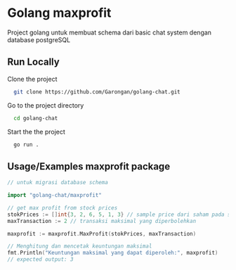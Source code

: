 
# Golang maxprofit

Project golang untuk membuat schema dari basic chat system dengan database postgreSQL

## Run Locally

Clone the project

```bash
  git clone https://github.com/Garongan/golang-chat.git
```

Go to the project directory

```bash
  cd golang-chat
```

Start the the project

```bash
  go run .
```

## Usage/Examples maxprofit package

```go
// untuk migrasi database schema

import "golang-chat/maxprofit"

// get max profit from stock prices
stokPrices := []int{3, 2, 6, 5, 1, 3} // sample price dari saham pada setiap harinya
maxTransaction := 2 // transaksi maksimal yang diperbolehkan

maxprofit := maxprofit.MaxProfit(stokPrices, maxTransaction)

// Menghitung dan mencetak keuntungan maksimal
fmt.Println("Keuntungan maksimal yang dapat diperoleh:", maxprofit)
// expected output: 3
```